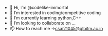 - 👋 Hi, I’m @codelike-immortal
- 👀 I’m interested in coding/competitive coding
- 🌱 I’m currently learning python,C++
- 💞️ I’m looking to collaborate on ...
- 📫 How to reach me ->csai21045@glbitm.ac.in

